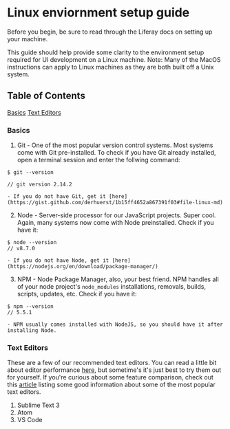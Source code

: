 # Linux enviornment setup guide
Before you begin, be sure to read through the Liferay docs on setting up your machine.

This guide should help provide some clarity to the environment setup required for UI development on a Linux machine. Note: Many of the MacOS instructions can apply to Linux machines as they are both built off a Unix system.

## Table of Contents
[Basics](#basics)
[Text Editors](#text-editors)

### Basics
1. Git - One of the most popular version control systems. Most systems come with Git pre-installed. To check if you have Git already installed, open a terminal session and enter the follwing command:
```
$ git --version

// git version 2.14.2
```
	- If you do not have Git, get it [here](https://gist.github.com/derhuerst/1b15ff4652a867391f03#file-linux-md)

2. Node - Server-side processor for our JavaScript projects. Super cool. Again, many systems now come with Node preinstalled. Check if you have it:
```
$ node --version
// v8.7.0
```
	- If you do not have Node, get it [here](https://nodejs.org/en/download/package-manager/)
3. NPM - Node Package Manager, also, your best friend. NPM handles all of your node project's `node_modules` installations, removals, builds, scripts, updates, etc. Check if you have it:
```
$ npm --version
// 5.5.1
```
	- NPM usually comes installed with NodeJS, so you should have it after installing Node.

### Text Editors
These are a few of our recommended text editors. You can read a little bit about editor performance [here](https://medium.com/@caspervonb/why-i-still-use-vim-67afd76b4db6), but sometime's it's just best to try them out for yourself. If you're curious about some feature comparison, check out this [article](https://www.codementor.io/mattgoldspink/best-text-editor-atom-sublime-vim-visual-studio-code-du10872i7) listing some good information about some of the most popular text editors.

1. Sublime Text 3
2. Atom
3. VS Code
